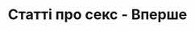 ---
contentType: sex_settings
title: Статті про секс - Вперше
metaDescription: Статті про все від авторів і читачів вперше
metaKeywords: Статті, досвід
tags_title: Статті з тегом {{tag}} - Вперше
tags_metaDescription: Статті з тегом {{tag}}
tags_metaKeywords: Статті, {{tag}}
---